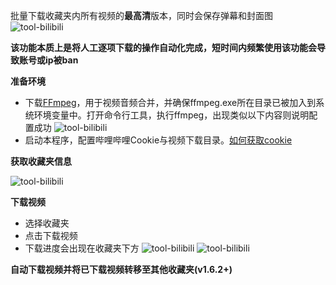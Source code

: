 批量下载收藏夹内所有视频的**最高清**版本，同时会保存弹幕和封面图
![tool-bilibili](/img/tool-bilibili-1.png)

**该功能本质上是将人工逐项下载的操作自动化完成，短时间内频繁使用该功能会导致账号或ip被ban**

**准备环境**

+ 下载[FFmpeg](https://www.ffmpeg.org/)，用于视频音频合并，并确保ffmpeg.exe所在目录已被加入到系统环境变量中。打开命令行工具，执行ffmpeg，出现类似以下内容则说明配置成功
![tool-bilibili](/img/tool-bilibili-2.png)
+ 启动本程序，配置哔哩哔哩Cookie与视频下载目录。[如何获取cookie](#common-cookie)

**获取收藏夹信息**

![tool-bilibili](/img/tool-bilibili-3.png)

**下载视频**

+ 选择收藏夹
+ 点击下载视频
+ 下载进度会出现在收藏夹下方
![tool-bilibili](/img/tool-bilibili-4.png)
![tool-bilibili](/img/tool-bilibili-5.png)

**自动下载视频并将已下载视频转移至其他收藏夹(v1.6.2+)**